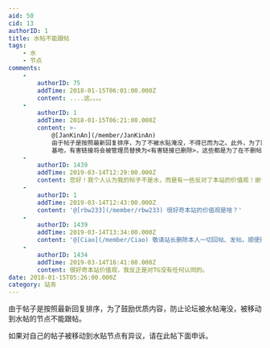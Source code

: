 ```yaml
---
aid: 50
cid: 13
authorID: 1
title: 水帖不能跟帖
tags:
    - 水
    - 节点
comments:
    -
        authorID: 75
        addTime: 2018-01-15T06:01:00.000Z
        content: ....这。。。。
    -
        authorID: 1
        addTime: 2018-01-15T06:21:00.000Z
        content: >-
            @[JanKinAn](/member/JanKinAn)
            由于帖子是按照最新回复排序，为了不被水贴淹没，不得已而为之。此外，为了防止论坛沦为垃圾站的 SEO
            基地，有害链接将会被管理员替换为<有害链接已删除>，这些都是为了在不删帖的情形下让网站运行下去。
    -
        authorID: 1439
        addTime: 2019-03-14T12:29:00.000Z
        content: 您好！我个人认为我的帖子不是水，而是有一些反对了本站的价值观！谢谢
    -
        authorID: 1
        addTime: 2019-03-14T12:43:00.000Z
        content: '@[rbw233](/member/rbw233) 很好奇本站的价值观是啥？'
    -
        authorID: 1439
        addTime: 2019-03-14T13:34:00.000Z
        content: '@[Ciao](/member/Ciao) 敬请站长删除本人一切回帖、发帖，顺便删除账号'
    -
        authorID: 1434
        addTime: 2019-03-14T16:41:00.000Z
        content: 很好奇本站价值观，我反正是对TG没有任何认同的。
date: 2018-01-15T05:26:00.000Z
category: 站务
---
```


由于帖子是按照最新回复排序，为了鼓励优质内容，防止论坛被水帖淹没，被移动到水帖的节点不能跟帖。

如果对自己的帖子被移动到水贴节点有异议，请在此帖下面申诉。
